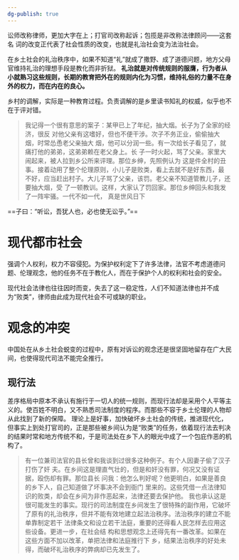 ```yaml
---
dg-publish: true
---
```


讼师改称律师，更加大字在上；打官司改称起诉；包揽是非改称法律顾问——这套名 词的改变正代表了社会性质的改变，也就是礼治社会变为法治社会。

在乡土社会的礼治秩序中，如果不知道“礼”就成了撒野、成了道德问题，地方父母官维持礼治的理想手段是教化而非折狱。
**礼治就是对传统规则的服膺，行为者从小就熟习这些规则，长期的教育把外在的规则内化为习惯，维持礼俗的力量不在身外的权力，而在内在的良心。**

乡村的调解，实际是一种教育过程。负责调解的是乡里读书知礼的权威，似乎也不在于评对错。
>我记得一个很有意思的案子：某甲已上了年纪，抽大烟。长子为了全家的经济，很反 对他父亲有这嗜好，但也不便干涉。次子不务正业，偷偷抽大烟，时常怂恿老父亲抽大 烟，他可以分润一些。有一次给长子看见了，就痛打他的弟弟，这弟弟赖在老父身上。长 子一时火起，骂了父亲。家里大闹起来，被人拉到乡公所来评理。那位乡绅，先照例认为 这是件全村的丑事。接着动用了整个伦理原则，小儿子是败类，看上去就不是好东西，最 不好，应当赶出村子。大儿子骂了父亲，该罚。老父亲不知道管教儿子，还要抽大烟，受 了一顿教训。这样，大家认了罚回家。那位乡绅回头和我发了一阵牢骚。一代不如一代， 真是世风日下

==子曰：“听讼，吾犹人也，必也使无讼乎。”==
# 现代都市社会
强调个人权利，权力不容侵犯。为保护权利定下了许多法律，法官不考虑道德问题、伦理观念，他的任务不在于教化人，而在于保护个人的权利和社会的安全。

现代社会法律也往往因时而变，失去了这一稳定性，人们不知道法律也并不成为“败类”，律师由此成为现代社会不可或缺的职业。
# 观念的冲突
中国处在从乡土社会蜕变的过程中，原有对诉讼的观念还是很坚固地留存在广大民间，也使得现代司法不能完全推行。
## 现行法
差序格局中原本不承认有施行于一切人的统一规则，而现行法却是采用个人平等主义的。使百姓不明白，又不熟悉司法制度的程序。而那些不容于乡土伦理的人物却从此找到了新的保障。
理论上是好事，加快破坏乡土社会的传统，推进现代化，但事实上到处打官司的，正是那些被乡间认为是“败类”的任务，依着现行法去判决的结果时常和地方传统不和，于是司法处在乡下人的眼光中成了一个包庇作恶的机构了。

>有一位兼司法官的县长曾和我谈到过很多这种例子。有个人因妻子偷了汉子打伤了奸 夫。在乡间这是理直气壮的，但是和奸没有罪，何况又没有证据，殴伤却有罪。那位县长 问我：他怎么判好呢？他更明白，如果是善良的乡下人，自己知道做了坏事决不会到衙门 里来的。这些凭借一点法律知识的败类，却会在乡间为非作恶起来，法律还要去保护他。 我也承认这是很可能发生的事实。现行的司法制度在乡间发生了很特殊的副作用，它破坏 了原有的礼治秩序，但并不能有效地建立起法治秩序。法治秩序的建立不能单靠制定若干 法律条文和设立若干法庭，重要的还得看人民怎样去应用这些设备。更进一步，在社会结 构和思想观念上还得先有一番改革。如果在这些方面不加以改革，单把法律和法庭推行下 乡，结果法治秩序的好处未得，而破坏礼治秩序的弊病却已先发生了。
